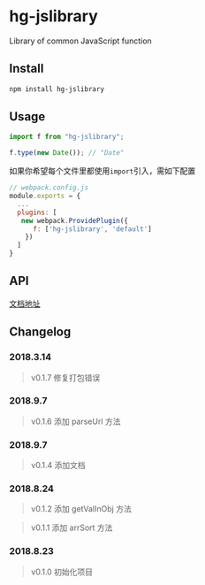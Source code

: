 # hg-jslibrary

Library of common JavaScript function

## Install

```bash
npm install hg-jslibrary
```

## Usage

```js
import f from "hg-jslibrary";

f.type(new Date()); // "Date"
```

如果你希望每个文件里都使用`import`引入，需如下配置

```js
// webpack.config.js
module.exports = {
  ...
  plugins: [
   new webpack.ProvidePlugin({
      f: ['hg-jslibrary', 'default']
    })
  ]
}
```

## API

[文档地址](https://hamger.github.io/hg-jslibrary/)

## Changelog

### 2018.3.14

> v0.1.7 修复打包错误

### 2018.9.7

> v0.1.6 添加 parseUrl 方法

### 2018.9.7

> v0.1.4 添加文档

### 2018.8.24

> v0.1.2 添加 getValInObj 方法

> v0.1.1 添加 arrSort 方法

### 2018.8.23

> v0.1.0 初始化项目
